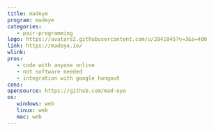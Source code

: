 ```yaml
---
title: madeye
program: madeye
categories:
   - pair-programming
logo: https://avatars2.githubusercontent.com/u/2841845?v=3&s=400
link: https://madeye.io/
wlink:
pros:
   - code with anyone online
   - not software needed
   - integration with google hangout
cons:
opensource: https://github.com/mad-eye
os:
   windows: web
   linux: web
   mac: web
---
```


